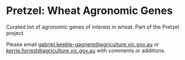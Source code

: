 # Pretzel: Wheat Agronomic Genes

Curated list of agronomic genes of interest in wheat. Part of the Pretzel project.

Please email gabriel.keeble-gagnere@agriculture.vic.gov.au or kerrie.forrest@agriculture.vic.gov.au with comments or additions.
